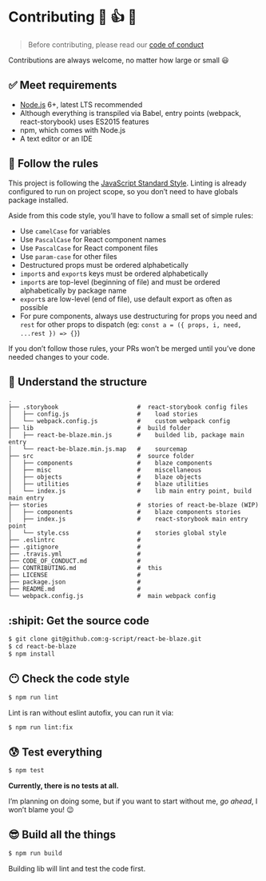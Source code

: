 # Contributing :100: :thumbsup: :yellow_heart:

> Before contributing, please read our [code of conduct][code of conduct]

Contributions are always welcome, no matter how large or small :smiley:

## :white_check_mark: Meet requirements

* [Node.js][node] 6+, latest LTS recommended
 * Although everything is transpiled via Babel, entry points (webpack, react-storybook) uses ES2015 features
* npm, which comes with Node.js
* A text editor or an IDE

## :cop: Follow the rules

This project is following the [JavaScript Standard Style][standard]. Linting is already configured to run on project scope, so you don’t need to have globals package installed.

Aside from this code style, you’ll have to follow a small set of simple rules:

* Use `camelCase` for variables
* Use `PascalCase` for React component names
* Use `PascalCase` for React component files
* Use `param-case` for other files
* Destructured props must be ordered alphabetically
* `import`s and `export`s keys must be ordered alphabetically
* `import`s are top-level (beginning of file) and must be ordered alphabetically by package name
* `export`s are low-level (end of file), use default export as often as possible
* For pure components, always use destructuring for props you need and `rest` for other props to dispatch (eg: `const a = ({ props, i, need, ...rest }) => {}`)

If you don’t follow those rules, your PRs won’t be merged until you’ve done needed changes to your code.

## :mag_right: Understand the structure

```
.
├── .storybook                      #  react-storybook config files
│   ├── config.js                   #    load stories
│   └── webpack.config.js           #    custom webpack config
├── lib                             #  build folder
│   ├── react-be-blaze.min.js       #    builded lib, package main entry
│   └── react-be-blaze.min.js.map   #    sourcemap
├── src                             #  source folder
│   ├── components                  #    blaze components
│   ├── misc                        #    miscellaneous
│   ├── objects                     #    blaze objects
│   ├── utilities                   #    blaze utilities
│   └── index.js                    #    lib main entry point, build main entry
├── stories                         #  stories of react-be-blaze (WIP)
│   ├── components                  #    blaze components stories
│   ├── index.js                    #    react-storybook main entry point
│   └── style.css                   #    stories global style
├── .eslintrc                       #
├── .gitignore                      #
├── .travis.yml                     #
├── CODE_OF_CONDUCT.md              #
├── CONTRIBUTING.md                 #  this
├── LICENSE                         #
├── package.json                    #
├── README.md                       #
└── webpack.config.js               #  main webpack config
```

## :shipit: Get the source code

```sh
$ git clone git@github.com:g-script/react-be-blaze.git
$ cd react-be-blaze
$ npm install
```

## :no_mouth: Check the code style

```sh
$ npm run lint
```

Lint is ran without eslint autofix, you can run it via:

```sh
$ npm run lint:fix
```

## :cold_sweat: Test everything

```sh
$ npm test
```

**Currently, there is no tests at all.**

I’m planning on doing some, but if you want to start without me, *go ahead*, I won’t blame you! :wink:

## :sunglasses: Build all the things

```sh
$ npm run build
```

Building lib will lint and test the code first.

[code of conduct]: CODE_OF_CONDUCT.md
[node]: https://nodejs.org/en/download
[standard]: http://standardjs.com
